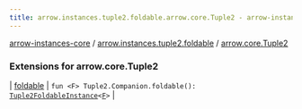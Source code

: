 ```yaml
---
title: arrow.instances.tuple2.foldable.arrow.core.Tuple2 - arrow-instances-core
---
```


[arrow-instances-core](../../index.html) / [arrow.instances.tuple2.foldable](../index.html) / [arrow.core.Tuple2](./index.html)

### Extensions for arrow.core.Tuple2

| [foldable](foldable.html) | `fun <F> Tuple2.Companion.foldable(): `[`Tuple2FoldableInstance`](../../arrow.instances/-tuple2-foldable-instance/index.html)`<`[`F`](foldable.html#F)`>` |

